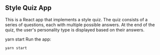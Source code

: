 ## Style Quiz App
This is a React app that implements a style quiz. The quiz consists of a series of questions, each with multiple possible answers. At the end of the quiz, the user's personality type is displayed based on their answers.

yarn start
Run the app:

```cmd
yarn start
```
